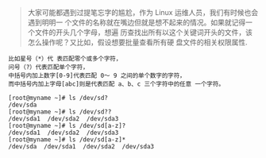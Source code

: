 >大家可能都遇到过提笔忘字的尴尬，作为 Linux 运维人员，我们有时候也会遇到明明一 个文件的名称就在嘴边但就是想不起来的情况。如果就记得一个文件的开头几个字母，想遍 历查找出所有以这个关键词开头的文件，该怎么操作呢？又比如，假设想要批量查看所有硬 盘文件的相关权限属性.

	比如星号（*）代 表匹配零个或多个字符，
	问号（?）代表匹配单个字符，
	中括号内加上数字[0-9]代表匹配 0～ 9 之间的单个数字的字符，
	而中括号内加上字母[abc]则是代表匹配 a、b、c 三个字符中的任意 一个字符。
```shell
[root@myname ~]# ls /dev/sd?
/dev/sda
[root@myname ~]# ls /dev/sd??
/dev/sda1  /dev/sda2  /dev/sda3
[root@myname ~]# ls /dev/sd[a-z]?
/dev/sda1  /dev/sda2  /dev/sda3
[root@myname ~]# ls /dev/sd[a-z]*
/dev/sda  /dev/sda1  /dev/sda2  /dev/sda3
```






